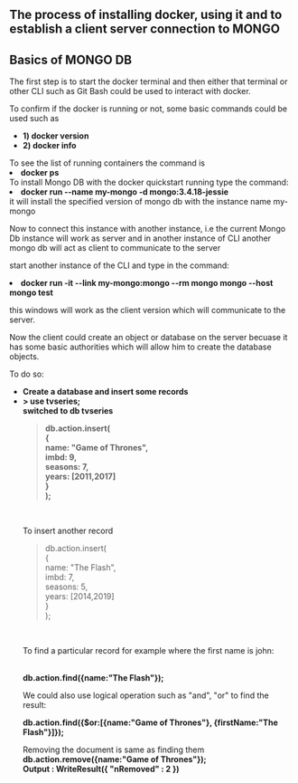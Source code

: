 ## The process of installing docker, using it and to establish a client server connection to MONGO
## Basics of MONGO DB

The first step is to start the docker terminal and then either that terminal or other CLI such as Git Bash could be used to interact with docker.

To confirm if the docker is running or not, some basic commands could be used such as
<ul>
<li>
<b>1) docker version</b>
</li><li>
<b>2) docker info</b>
</li>
</ul>
To see the list of running containers the command is 
<li>
<b>docker ps</b>
</li>
To install Mongo DB with the docker quickstart running type the command:
<li><b>
docker run --name my-mongo -d mongo:3.4.18-jessie
</b></li>
it will install the specified version of mongo db with the instance name my-mongo

Now to connect this instance with another instance, i.e the current Mongo Db instance will work as server and in another instance of CLI another mongo db will act as client to communicate to the server

start another instance of the CLI and type in the command:
<li>
<b>
docker run -it --link my-mongo:mongo --rm mongo mongo --host mongo test
</b>
</li>

this windows will work as the client version which will communicate to the server.

Now the client could create an object or database on the server becuase it has some basic authorities which will allow him to create the database objects.

To do so:
<ul>
<li>
<b>
Create a database and insert some records
</b>

<li>
<b> > use tvseries; <br>
switched to db tvseries
</li>

> db.action.insert( 
<br>{
<br> name: "Game of Thrones",
<br> imbd: 9,
<br> seasons: 7,
<br> years: [2011,2017]
<br> }
<br> );
</br>
</b>


To insert another record

> db.action.insert( 
<br>{
<br> name: "The Flash",
<br> imbd: 7,
<br> seasons: 5,
<br> years: [2014,2019]
<br> }
<br> );
</br>
</b>

To find a particular record for example where the first name is john:

<br>
<b>db.action.find({name:"The Flash"});</b>
</br>

We could also use logical operation such as "and", "or" to find the result:

<b>
db.action.find({$or:[{name:"Game of Thrones"}, {firstName:"The Flash"}]});
</b>

Removing the document is same as finding them
<b>
db.action.remove({name:"Game of Thrones"});<br>
Output : WriteResult({ "nRemoved" : 2 })
</b>